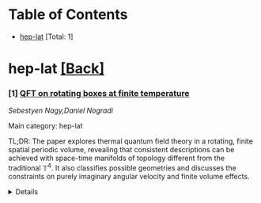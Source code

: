 <div id=toc></div>

# Table of Contents

- [hep-lat](#hep-lat) [Total: 1]


<div id='hep-lat'></div>

# hep-lat [[Back]](#toc)

### [1] [QFT on rotating boxes at finite temperature](https://arxiv.org/abs/2509.19933)
*Sebestyen Nagy,Daniel Nogradi*

Main category: hep-lat

TL;DR: The paper explores thermal quantum field theory in a rotating, finite spatial periodic volume, revealing that consistent descriptions can be achieved with space-time manifolds of topology different from the traditional ${\mathbb T}^4$. It also classifies possible geometries and discusses the constraints on purely imaginary angular velocity and finite volume effects.


<details>
  <summary>Details</summary>
Motivation: The motivation is to extend the understanding of thermal quantum field theory by incorporating rotation into the framework, which was previously only applied to non-rotating systems. This extension aims to explore new topologies for space-time manifolds that can accommodate a rotating system, as well as to define the allowed values of angular velocity and analyze the resulting finite volume effects.

Method: The authors use a path integral formulation with rotated boundary conditions to describe the rotating system. They classify all possible flat and boundary-free geometries that can serve as space-time manifolds for the rotating thermal quantum field theory. The method includes an analysis of the discrete values of the purely imaginary angular velocity that are compatible with the system.

Result: The results include the classification of space-time manifolds that can support a rotating thermal quantum field theory, the identification of the discrete set of permissible values for the purely imaginary angular velocity, and a detailed discussion of the finite volume effects associated with these configurations.

Conclusion: The conclusion is that it is indeed possible to formulate thermal quantum field theory on a rotating, finite periodic volume with topologies other than ${\mathbb T}^4$, and this leads to a quantization of the angular velocity. The study provides a foundation for further research on the effects of rotation on quantum fields at finite temperature.

Abstract: We formulate thermal quantum field theory on a finite spatial periodic volume
undergoing rotation. Traditional compactifications at finite temperature
without rotations typically involve ${\mathbb T}^4$ as the space-time manifold
within a path integral formulation and also moving frames can be accommodated
by shifted boundary conditions on the same space. We show that consistent
descriptions of a rotating box are possible on space-time manifolds with
topology different from ${\mathbb T}^4$ but still flat and without boundary and
we classify all possible geometries. The non-trivial topology may be
implemented by rotated boundary conditions allowing for a path integral
formulation. The purely imaginary angular velocity in temperature units cannot
be arbitrary but several discrete values are possible. We also discuss finite
volume effects in detail.

</details>
